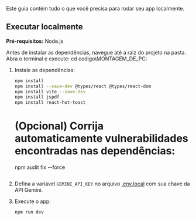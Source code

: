 Este guia contém tudo o que você precisa para rodar seu app localmente.

## Executar localmente

**Pré-requisitos:** Node.js

Antes de instalar as dependências, navegue até a raiz do projeto na pasta. Abra o terminal e execute: cd codigo\MONTAGEM_DE_PC:



1. Instale as dependências:
   ```bash
   npm install
   npm install --save-dev @types/react @types/react-dom
   npm install vite --save-dev
   npm install jspdf
   npm install react-hot-toast
   ```
   # (Opcional) Corrija automaticamente vulnerabilidades encontradas nas dependências:
   npm audit fix --force
   ```

2. Defina a variável `GEMINI_API_KEY` no arquivo [.env.local](.env.local) com sua chave da API Gemini.

3. Execute o app:
   ```bash
   npm run dev
   ```
